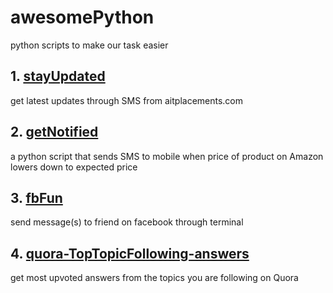 # awesomePython
python scripts to make our task easier

## 1. [stayUpdated](https://github.com/msdeep14/stayUpdated)
 
get latest updates through SMS from aitplacements.com

## 2. [getNotified](https://github.com/msdeep14/getNotified)

a python script that sends SMS to mobile when price of product on Amazon lowers down to expected price

## 3. [fbFun](https://github.com/msdeep14/fbFun)

send message(s) to friend on facebook through terminal

## 4. [quora-TopTopicFollowing-answers](https://github.com/msdeep14/quora-TopTopicFollowing-answers)

get most upvoted answers from the topics you are following on Quora

